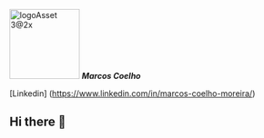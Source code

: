 <img width="123" alt="logoAsset 3@2x" src="https://user-images.githubusercontent.com/16261554/96798097-0d3f4700-13f8-11eb-8d29-6c828e992682.png"> **_Marcos Coelho_**

[Linkedin] (https://www.linkedin.com/in/marcos-coelho-moreira/)


## Hi there 👋

<!--
**marcoscmoreira/marcoscmoreira** is a ✨ _special_ ✨ repository because its `README.md` (this file) appears on your GitHub profile.

Here are some ideas to get you started:

- 🔭 I’m currently working on ...
- 🌱 I’m currently learning ...
- 👯 I’m looking to collaborate on ...
- 🤔 I’m looking for help with ...
- 💬 Ask me about ...
- 📫 How to reach me: ...
- 😄 Pronouns: ...
- ⚡ Fun fact: ...
-->
